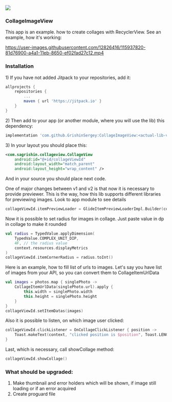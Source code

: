 [![](https://jitpack.io/v/GrishinSergey/CollageImageView.svg)](https://jitpack.io/#GrishinSergey/CollageImageView)

<h3>CollageImageView</h3>

<p>
This app is an example. how to create collages with RecyclerView. See an example, how it's working:
</p>

https://user-images.githubusercontent.com/12826416/115937820-81d76900-a4a1-11eb-8650-ef02fad27c12.mp4

<h3>Installation</h3>
<p>1) If you have not added Jitpack to your repositories, add it:</p>

```gradle
allprojects {
    repositories {
        ...
        maven { url 'https://jitpack.io' }
    }
}
```
<p>2) Then add to your app (or another module, where you will use the lib) this dependency:</p>

```gradle
implementation 'com.github.GrishinSergey:CollageImageView:<actual-lib-version>'
```

<p>3) In your layout you should place this:</p>

```xml
<com.sagrishin.collageview.CollageView
    android:id="@+id/collageViewId"
    android:layout_width="match_parent"
    android:layout_height="wrap_content" />
```

<p>And in your source you should place next code.</p>

One of major changes between v1 and v2 is that now it is necessary to provide previewer. This is the way, how this lib supports different libraries for previewing images. Look to app module to see details
```kotlin
collageViewId.itemPreviewLoader = GlideItemPreviewLoaderImpl.Builder(context).build()
```

Now it is possible to set radius for images in collage. Just paste value in dp in collage to make it rounded
```kotlin
val radius = TypedValue.applyDimension(
    TypedValue.COMPLEX_UNIT_DIP,
    4F, // the radius value
    context.resources.displayMetrics
)
collageViewId.itemCornerRadius = radius.toInt()
```

Here is an example, how to fill list of urls to images. Let's say you have list of images from your API, so you can convert them to CollageItemUrlData
```kotlin
val images = photos.map { singlePhoto ->
    CollageItemUrlData(singlePhoto.url).apply {
        this.width = singlePhoto.width
        this.height = singlePhoto.height
    }
}
collageViewId.setItemDatas(images)
```

Also it is possible to listen, on which image user clicked:
```kotlin
collageViewId.clickListener = OnCollageClickListener { position ->
    Toast.makeText(context, "clicked position is $position", Toast.LENGTH_SHORT).show()
}
```

Last, which is necessary, call showCollage method:
```kotlin
collageViewId.showCollage()
```

<h3>What should be upgraded:</h3>
<ol>
  <li>Make thumbnail and error holders which will be shown, if image still loading or if an error acquired</li>
  <li>Create proguard file</li>
</ol>
